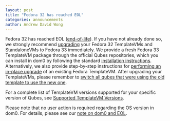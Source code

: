```yaml
---
layout: post
title: "Fedora 32 has reached EOL"
categories: announcements
author: Andrew David Wong
---
```


Fedora 32 has reached EOL ([end-of-life]). If you have not already done
so, we strongly recommend [upgrading] your Fedora 32 TemplateVMs and
StandaloneVMs to Fedora 33 immediately. We provide a fresh Fedora 33
TemplateVM package through the official Qubes repositories, which you
can install in dom0 by following the standard [installation
instructions]. Alternatively, we also provide step-by-step instructions
for [performing an in-place upgrade] of an existing Fedora TemplateVM.
After upgrading your TemplateVMs, please remember to [switch all qubes
that were using the old template to use the new one][switching].

For a complete list of TemplateVM versions supported for your specific
version of Qubes, see [Supported TemplateVM Versions].

Please note that no user action is required regarding the OS version in
dom0. For details, please see our [note on dom0 and EOL].


[end-of-life]: https://fedoraproject.org/wiki/End_of_life
[upgrading]: /doc/templates/fedora/#upgrading
[installation instructions]: /doc/templates/fedora/#installing
[performing an in-place upgrade]: /doc/template/fedora/upgrade/
[switching]: /doc/templates/#switching
[Supported TemplateVM Versions]: /doc/supported-versions/#templatevms
[note on dom0 and EOL]: /doc/supported-versions/#note-on-dom0-and-eol

